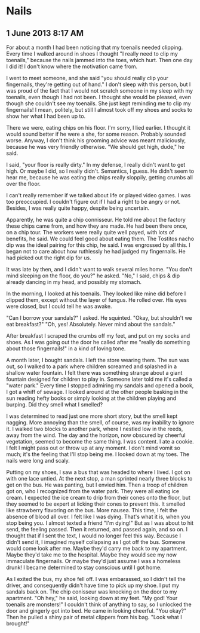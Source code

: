 # Nails
## 1 June 2013 8:17 AM

For about a month I had been noticing that my toenails needed clipping. Every time I walked around in shoes I thought "I really need to clip my toenails," because the nails jammed into the toes, which hurt. Then one day I did it! I don't know where the motivation came from.

I went to meet someone, and she said "you should really clip your fingernails, they're getting out of hand." I don't sleep with this person, but I was proud of the fact that I would not scratch someone in my sleep with my toenails, even though I had not been. I thought she would be pleased, even though she couldn't see my toenails. She just kept reminding me to clip my fingernails! I mean, politely, but still I almost took off my shoes and socks to show her what I had been up to.

There we were, eating chips on his floor. I'm sorry, I lied earlier. I thought it would sound better if he were a she, for some reason. Probably sounded worse. Anyway, I don't think his grooming advice was meant maliciously, because he was very friendly otherwise. "We should get high, dude," he said.

I said, "your floor is really dirty." In my defense, I really didn't want to get high. Or maybe I did, so I really didn't. Semantics, I guess. He didn't seem to hear me, because he was eating the chips really sloppily, getting crumbs all over the floor.

I can't really remember if we talked about life or played video games. I was too preoccupied. I couldn't figure out if I had a right to be angry or not. Besides, I was really quite happy, despite being uncertain.

Apparently, he was quite a chip connisseur. He told me about the factory these chips came from, and how they are made. He had been there once, on a chip tour. The workers were really quite well payed, with lots of benefits, he said. We could feel good about eating them. The Tostitos nacho dip was the ideal pairing for this chip, he said. I was engrossed by all this. I began not to care about how ruthlessly he had judged my fingernails. He had picked out the right dip for us.

It was late by then, and I didn't want to walk several miles home. "You don't mind sleeping on the floor, do you?" he asked. "No," I said, chips & dip already dancing in my head, and possibly my stomach.

In the morning, I looked at his toenails. They looked like mine did before I clipped them, except without the layer of fungus. He rolled over. His eyes were closed, but I could tell he was awake.

"Can I borrow your sandals?" I asked. He squinted. "Okay, but shouldn't we eat breakfast?" "Oh, yes! Absolutely. Never mind about the sandals."

After breakfast I scraped the crumbs off my feet, and put on my socks and shoes. As I was going out the door he called after me "really do something about those fingernails!" in a kind of loving tone.

A month later, I bought sandals. I left the store wearing them. The sun was out, so I walked to a park where children screamed and splashed in a shallow water fountain. I felt there was something strange about a giant fountain designed for children to play in. Someone later told me it's called a "water park." Every time I stopped admiring my sandals and opened a book, I got a whiff of sewage. I looked around at the other people basking in the sun reading hefty books or simply looking at the children playing and burping. Did they smell what I smelled?

I was determined to read just one more short story, but the smell kept nagging. More annoying than the smell, of course, was my inability to ignore it. I walked two blocks to another park, where I nestled low in the reeds, away from the wind. The day and the horizon, now obscured by cheerful vegetation, seemed to become the same thing. I was content. I ate a cookie. I felt I might pass out or throw up at any moment. I don't mind vomit so much; it's the feeling that I'll stop being me. I looked down at my toes. The nails were long and scaly.

Putting on my shoes, I saw a bus that was headed to where I lived. I got on with one lace untied. At the next stop, a man sprinted nearly three blocks to get on the bus. He was panting, but I envied him. Then a troop of children got on, who I recognized from the water park. They were all eating ice cream. I expected the ice cream to drip from their cones onto the floor, but they seemed to be expert at licking their cones to prevent this. It smelled like strawberry flavoring on the bus. More nausea. This time, I felt the absence of blood all over. I felt like I was dying. That's what it is, when you stop being you. I almost texted a friend "I'm dying!" But as I was about to hit send, the feeling passed. Then it returned, and passed again, and so on. I thought that if I sent the text, I would no longer feel this way. Because I didn't send it, I imagined myself collapsing as I got off the bus. Someone would come look after me. Maybe they'd carry me back to my apartment. Maybe they'd take me to the hospital. Maybe they would see my now immaculate fingernails. Or maybe they'd just assume I was a homeless drunk! I became determined to stay conscious until I got home.

As I exited the bus, my shoe fell off. I was embarassed, so I didn't tell the driver, and consequently didn't have time to pick up my shoe. I put my sandals back on. The chip conisseur was knocking on the door to my apartment. "Oh hey," he said, looking down at my feet. "My god! Your toenails are monsters!" I couldn't think of anything to say, so I unlocked the door and gingerly got into bed. He came in looking cheerful. "You okay?" Then he pulled a shiny pair of metal clippers from his bag. "Look what I brought!"